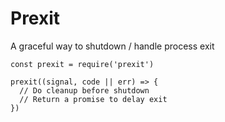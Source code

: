 # Prexit 

A graceful way to shutdown / handle process exit

```
const prexit = require('prexit')

prexit((signal, code || err) => {
  // Do cleanup before shutdown
  // Return a promise to delay exit
})
```
